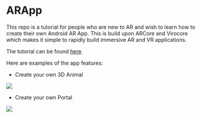ARApp
=====================
This repo is a tutorial for people who are new to AR and wish to learn how to create their own Android AR App. This is build upon ARCore and Virocore which makes it simple to rapidly build immersive AR and VR applications.

The tutorial can be found [here](https://medium.com/@zhun/how-to-build-your-first-android-ar-app-in-one-hour-64c24ce04754).

Here are examples of the app features:
- Create your own 3D Animal
<img src="https://github.com/zhunhung/ARApp/blob/master/animal.gif">

- Create your own Portal
<img src="https://github.com/zhunhung/ARApp/blob/master/portal.gif">
